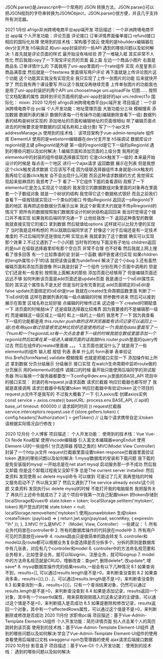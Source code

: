 JSON.parse()是Javascript中一个常用的 JSON 转换方法，JSON.parse()可以把JSON规则的字符串转换为JSONObject，JSON.parse()很方便，并且几乎支持所有浏览器。

2021 1月份
afrigo非洲跨境电商平台app端开发
    项目描述：一个非洲跨境电商平台 app端 
    个人开发功能：评论页面 评论接口 订单详情界面催单接口 refund接口 相应的国际化处理
    使用到的技术栈：架构基于国云 使用的是hbuilderx编辑器在dev分支开发 h5端调试 和uni-app封装好的一些API 
    遇到的哪些问题以及如何解决:
        1.首先就是评论页面的样式 最开始没有啥经验 弄了一堆输入框
            其实非常不人性化 然后我就copy了一下淘宝评论页的页面
            最上面 左边一个商品小图片 右面是商品名 订单详情什么的
            下面我用了uni-app里面的一个rate组件 实现 点星星表示商品满意度
            然后就是一个textarea 里面填写用户评论
            再下面就是上传评论图片这个功能
            这个功能其实我没有实现完全 我只实现了上传一张图片的功能
            后来就快开学了 然后我有两个课设要写
            所以这个我就没再继续完善
            上传单张图片的功能我也是用了uni-app封装好的两个API
            uni.chooseImage
            uni.uploadFile
            切图……
            按照它文档配置的属性
            跳转到评论页面用的是uni-app封装好的api uni.redirectTo
            国际化：
            mixin:
2020 12月份
afrigo非洲跨境电商平台pc端开发
    项目描述：一个非洲跨境电商平台 pc端 
    个人开发功能：地址管理页面 大致功能分三块 模糊搜索 添加数据 数据列表的展示
                数据列表每一行有操作功能(编辑删除查看下一级)
                数据列表的结构是树状实现的
                添加地址的页面和编辑地址的页面很相似 
                除了编辑页面点进去的时候要求是带数据的(区域名称和上级分类)
                写了一个api文件 addressManage.js
    使用到的技术栈：
        该项目架构于vue-admin-template 组件库 ElementUI 使用的是webstorm编辑器在dev分支开发 h5端调试
        数据库设计 regionId是主键 pRegionId是外键 第一级的regionId是它下一级的pRegionId
    遇到的哪些问题以及如何解决:
        1.编辑页面和添加页面的上级分类
        我用的是elementui中的封装的组件级联选择器实现的
        它是click触发下一级的
        本来最开始设计的时候是 每点击一个地区 
        进行一个ajax请求 返回数据 展示在列表
        但是我想这个click触发请求数据
        它应该写不成 因为级联选择器组件本身就是click触发的
        我再给它设置click触发 会不会出现什么问题
        而且这种请求数据的方式 我觉得实现起来挺麻烦的
        我思考了一下
        看了一下它组件下面的查看源码
        观察了一下 elementui它是怎么实现这个功能的
        我发现它的数据数组对象里面的对象再在里面套一个子数组对象
        就是一个树状的结构
        我觉得它这个数据格式很好
        而且之前我们查看下一级按钮就实现过一个类似的接口
        传值pRegionId 返回这一pRegionId下面的地区 
        我再把这些数据分页展示出来
        我这个新需求大约就是不传pRregionId的情况下
        把所有的数据按照我们数据库设计的树状结构返回回来
        我当时觉得这个接口并不难实现
        如果我和后端同学沟通一下 
        让他给我改一下
        返回这种类型的数据
        我就直接实现它的接口 拿到数据 然后赋值给options
        这样就可以比较方便的实现了
        当时我是这样构想的
        所以就跟后端同学说了
        好像这个对于后端还是有一定技术难度的
        不过后端同学还是很给力啊
        实现出来
        我就拿到了这个数据
        确实可以实现那个效果
        2.不过又遇到了一个小问题
        当时有的地址下面没有子地址
        children返回的是null
        在级联选择器里却有那个空白页
        非常不合理 也不好看
        然后我就上网上搜
        看了很多回答
        有一个比较靠谱的说
        封装一个函数
        循环嵌套递归实现 
        如果children的length属性小于1的话
        就把该值设置为undefined
        解决了这个小bug
        3.还有虽然编辑页面和添加页面很像
        所以我是封装了一个组件 
        分别在两个页面中调用的 
        但是它们还是有一些差别
        按照我上面解决的那些
        添加页面已经够用了
        但是编辑页面还远远不够
        如何判断该页面是add页面还是update页面
        我是通过一个isEdit属性实现的
        其实这个属性名不是太好 但是当时没有完善到这
        add页面绑定的isEdit是false
        update页面绑定的isEdit是true
        我就在created生命周期函数里面
        判断了一下isEdit的值
        这样在数据列表的每一级点编辑的时候
        把参数传进来 然后可以接到展示在那里
        区域名称比较好接
        点编辑的时候传过来
        这边接一下 created时期赋值一下
        进页面的时候就ok了
        还是级联选择器比较难弄
        因为我要接的不是编辑那一级的
        而是编辑这一级区域上一级的
        和上一级的上一级的
        我思考了一下
        因为我查看下一级的功能都是用
        this.$router.push做的
        这样浏览器能有访问记录 可以返回上一级
        (也有用ajax做过 但是感觉这种比较好 还是使用的这一个)
        我就在data里面写了一个num 和一个regionIdList
        每一次点击查看下一级的时候
        我就在数组里面添加一个regionId
        然后如果在某一级进入编辑页面的话
        我就this.$router.push里面的query传过去
        然后在组件的created里面接
        。。。
        1.主页面也就没什么了
            就是用了一些elementui的组件 输入框 按钮 列表 表单 什么的
            form表单 表单验证  this.$refs[formName].validate
            模糊搜索 也就是把接口实现一下
            添加操作如上所述
            拿到数据 
            分页分级展示 
            分级展示 接口实现 在watch生命周期中监听route做的
            分页展示 用的elementui的组件
            调接口的时候 最开始只能使用后端同学的测试服务器
            所以每换一个服务器都要改一下config中dev.env.js里面的BASE_API
        项目中的接口实现：
            封装的有request.js请求函数 
            请求拦截器 响应拦截器也都写好了
            我就是直接调用
            请求拦截器中有配置token
            响应拦截器中有验证token
            这个项目的request.js文件不是我写的
            不过我大概看了一下
            引入axios库
            创建axios实例
            const service = axios.create({
                baseURL: process.env.BASE_API, // api的base_url
                timeout: 600000 // 请求超时时间
            })
            request拦截器
            service.interceptors.request.use
            if (store.getters.token) {
                config.headers['Authorization'] = getToken() // 让每个请求携带自定义token 请根据实际情况自行修改
            }

2020 12月份
个人博客
    项目描述：
    个人开发功能：
    使用到的技术栈：Vue Vue-Cli Node Koa框架 使用Vscode编辑器 引入富文本编辑器wangEnduit
                    使用Element-UI的一些组件( 分页选择器 按钮之类的) MVC(Model View Controller)
                    封装了一个http.js文件 request拦截器里面设置token response拦截器里面验证token
    遇到的哪些问题以及如何解决:
        1.mysql数据库的安装和下载问题
            我下载的是免安装版的mysql
            一开始总是在net start mysql
            启动服务那一步不成功
            然后我又卸载
            但是这个卸载过程我又没卸干净
            总是The current server installed:
            然后查资料
            发现使用
            sc delete mysql命令
            可以做到
            可是过了几天 我再登陆的时候
            又服务启动不了
            所以我又卸了
            然后又遇到了The service already exists!这个问题
            又查资料
            发现执行sc delete mysql的时候 不能打开我的电脑服务 我把服务关了 再执行上述命令就成功了
        2.这个项目中我第一次自己配置token
            把token存储到localStorage和vuex中
                state.token = token;
                localStorage.setItem('mytoken', token)
            用户登出的时候
                state.token = null;
                localStorage.removeItem('mytoken')
            使用jsonwebtoken
            生成token
                createToken: (payload) => {
                    return jwt.sign(payload, secretKey, { expiresIn: "1h" });
                },
        3.MVC
            什么是MVC？（Model, View, Controller）
                一些建议：
                1. 所有业务代码放在controller中
                2. 所有的数据库操作的代码放在model中
                3. 所有用户可见的页面放在view中
                4. routes路由只是做简单的路由转发
                5. controller和model以及route都可以根据业务复杂度选择是否分拆多个，分拆的原则是数据库中有几张表，对应有几个controller和model
                6. controller中的方法命名规范要和业务相关，比如登录业务，就可以叫signin，注册业务，就可叫signup
                7. model中的方法命名规范就是CRUD，增删改查：查get*, 删除delete*, 改update*, 增save*
                8. mysql数据库操作完的结果results,一般会有以下几种情况
                    8.1 如果查询不到，results=[], 可以通过results.length是不是>0，来判断查没查到
                    8.2 如果查询多条，results=[{},{}...]，可以通过results.length是不是>0，来判断查没查到
                    8.3 如果查询到一条，results=[{}]，只有一个查询结果对象，仍然可以通过results.length是不是>0，来判断查没查到
                    8.4 如果是添加记录，results返回一个对象，其中有一个insertId属性，用来获取刚刚插入的这条记录的主键值，可以通过这个值是不是>0，来判断插入是否成功
                    8.5 如果是删除和修改记录，results返回一个对象，其中有一个affectedRows属性，可以通过这个值是不是>0，来判断删除或修改是否成功
2020 11月份
求职帝pc端
    项目描述：基于Vue-Admin-Template Element-UI组件
    个人开发功能：简历详情页面 别人点击某个人的简历 跳转到该页面
    使用到的技术栈：基于Vue-Admin-Template Element-UI组件
    遇到的哪些问题以及如何解决:学会了Vue-Admin-Template Element-UI组件的使用 
                            查看使用后端接口文档 swaggerui npm包管理器的使用
                            ajax请求后端接口数据
2020 10月份
影音盒子
    项目描述：基于Vue-Cli 
    个人开发功能：
    使用到的技术栈：
    遇到的哪些问题以及如何解决:
